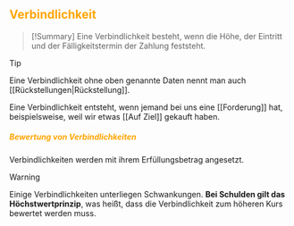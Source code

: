 ## <font color = "orange">Verbindlichkeit</font>

>[!Summary]
>Eine Verbindlichkeit besteht, wenn die Höhe, der Eintritt und der Fälligkeitstermin der Zahlung feststeht.

>[!Tip]
>Eine Verbindlichkeit ohne oben genannte Daten nennt man auch [[Rückstellungen|Rückstellung]].

Eine Verbindlichkeit entsteht, wenn jemand bei uns eine [[Forderung]] hat, beispielsweise, weil wir etwas [[Auf Ziel]] gekauft haben.

##### <font color = "orange">Bewertung von Verbindlichkeiten</font>
Verbindlichkeiten werden mit ihrem Erfüllungsbetrag angesetzt. 
>[!WARNING]
>Einige Verbindlichkeiten unterliegen Schwankungen.
>**Bei Schulden gilt das Höchstwertprinzip**, was heißt, dass die Verbindlichkeit zum höheren Kurs bewertet werden muss.

